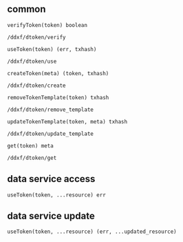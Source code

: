 ## common

```
verifyToken(token) boolean

/ddxf/dtoken/verify

useToken(token) (err, txhash)

/ddxf/dtoken/use

createToken(meta) (token, txhash)

/ddxf/dtoken/create

removeTokenTemplate(token) txhash

/ddxf/dtoken/remove_template

updateTokenTemplate(token, meta) txhash

/ddxf/dtoken/update_template

get(token) meta

/ddxf/dtoken/get
```

## data service access

```
useToken(token, ...resource) err
```

## data service update

```
useToken(token, ...resource) (err, ...updated_resource)
```

